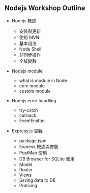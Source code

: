 Nodejs Workshop Outline
-----

- Nodejs 概述
  - 安裝與更新
  - 使用 MVN
  - 基本用法
  - Node Shell
  - 非同步操作
  - 全域變數
- Nodejs module
  - what is module in Node
  - core module
  - custom module
- Nodejs error handling
  - try-catch
  - callback
  - EventEmitter

- Express.js 實戰
  - package.json
  - Express 概述與安裝
  - PostMan 使用
  - DB Browser for SQLite 使用
  - Model
  - Router
  - Views
  - Saving data to DB
  - Praticing